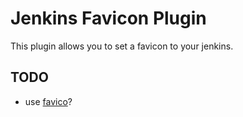 Jenkins Favicon Plugin
======================

This plugin allows you to set a favicon to your jenkins.


TODO
----

- use [favico](https://github.com/ejci/favico.js)?
